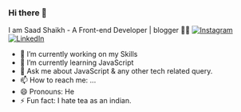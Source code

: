 ### Hi there 👋
I am Saad Shaikh - A Front-end Developer | blogger 👨‍💻
[![Instagram](https://i.pinimg.com/736x/c8/95/2d/c8952d6e421a83d298a219edee783167.jpg)](https://www.instagram.com/_.mr.believer.__/)
[![LinkedIn](https://cdn.pixabay.com/photo/2017/08/22/11/56/linked-in-2668700_1280.png)](https://www.linkedin.com/in/saad-shaikh-278452193/)

- 🔭 I’m currently working on my Skills
- 🌱 I’m currently learning JavaScript
- 💬 Ask me about JavaScript & any other tech related query.
- 📫 How to reach me: ...
- 😄 Pronouns: He
- ⚡ Fun fact: I hate tea as an indian.

